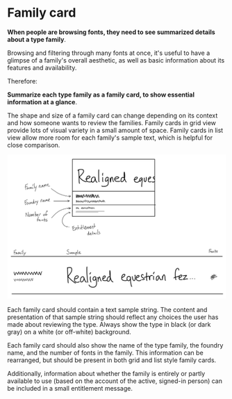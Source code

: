 # Family card

**When people are browsing fonts, they need to see summarized details about a type family**.

Browsing and filtering through many fonts at once, it's useful to have a glimpse of a family's overall aesthetic, as well as basic information about its features and availability.

Therefore:

**Summarize each type family as a family card, to show essential information at a glance**.

The shape and size of a family card can change depending on its context and how someone wants to review the families. Family cards in grid view provide lots of visual variety in a small amount of space. Family cards in list view allow more room for each family's sample text, which is helpful for close comparison.

![Sketch of family detail view mockup](../img/patterns-sketch-family-card.png)

Each family card should contain a text sample string. The content and presentation of that sample string should reflect any choices the user has made about reviewing the type. Always show the type in black (or dark gray) on a white (or off-white) background.

Each family card should also show the name of the type family, the foundry name, and the number of fonts in the family. This information can be rearranged, but should be present in both grid and list style family cards.

Additionally, information about whether the family is entirely or partly available to use (based on the account of the active, signed-in person) can be included in a small entitlement message.
